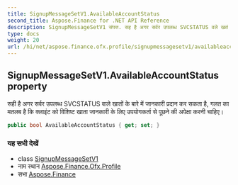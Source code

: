 ```yaml
---
title: SignupMessageSetV1.AvailableAccountStatus
second_title: Aspose.Finance for .NET API Reference
description: SignupMessageSetV1 संपत्त. सह है अगर सर्वर उपलब्ध SVCSTATUS वले खतं के बरे में जनकर प्रदन कर सकत है गलत क मतलब है क क्लइंट क वशष्ट खत जनकर के लए उपयगकर्त से पूछने क अपेक्ष करन चहए
type: docs
weight: 20
url: /hi/net/aspose.finance.ofx.profile/signupmessagesetv1/availableaccountstatus/
---
```

## SignupMessageSetV1.AvailableAccountStatus property

सही है अगर सर्वर उपलब्ध SVCSTATUS वाले खातों के बारे में जानकारी प्रदान कर सकता है, गलत का मतलब है कि क्लाइंट को विशिष्ट खाता जानकारी के लिए उपयोगकर्ता से पूछने की अपेक्षा करनी चाहिए।

```csharp
public bool AvailableAccountStatus { get; set; }
```

### यह सभी देखें

* class [SignupMessageSetV1](../)
* नाम स्थान [Aspose.Finance.Ofx.Profile](../../signupmessagesetv1/)
* सभा [Aspose.Finance](../../../)


